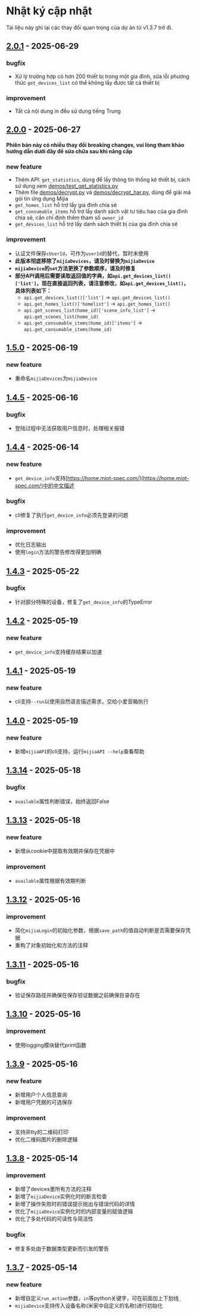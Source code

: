 # Nhật ký cập nhật

Tài liệu này ghi lại các thay đổi quan trọng của dự án từ v1.3.7 trở đi.

## [2.0.1](https://github.com/Do1e/mijia-api/compare/v2.0.0...v2.0.1) - 2025-06-29
### bugfix
* Xử lý trường hợp có hơn 200 thiết bị trong một gia đình, sửa lỗi phương thức `get_devices_list` có thể không lấy được tất cả thiết bị
### improvement
* Tất cả nội dung in đều sử dụng tiếng Trung

## [2.0.0](https://github.com/Do1e/mijia-api/compare/v1.5.0...v2.0.0) - 2025-06-27
#### Phiên bản này có nhiều thay đổi breaking changes, vui lòng tham khảo hướng dẫn dưới đây để sửa chữa sau khi nâng cấp
### new feature
* Thêm API: `get_statistics`, dùng để lấy thông tin thống kê thiết bị, cách sử dụng xem [demos/test_get_statistics.py](demos/test_get_statistics.py)
* Thêm file [demos/decrypt.py](demos/decrypt.py) và [demos/decrypt_har.py](demos/decrypt_har.py), dùng để giải mã gói tin ứng dụng Mijia
* `get_homes_list` hỗ trợ lấy gia đình chia sẻ
* `get_consumable_items` hỗ trợ lấy danh sách vật tư tiêu hao của gia đình chia sẻ, cần chỉ định thêm tham số `owner_id`
* `get_devices_list` hỗ trợ lấy danh sách thiết bị của gia đình chia sẻ
### improvement
* 认证文件保存`cUserId`，可作为`userId`的替代，暂时未使用
* **此版本彻底移除了`mijiaDevices`，请及时替换为`mijiaDevice`**
* **`mijiaDevice`的`set`方法更换了参数顺序，请及时修复**
* **部分API调用后需要读取返回值的字典，如`api.get_devices_list()['list']`，现在直接返回列表，请注意修改，如`api.get_devices_list()`，具体列表如下：**
  * `api.get_devices_list()['list']` -> `api.get_devices_list()`
  * `api.get_homes_list()['homelist']` -> `api.get_homes_list()`
  * `api.get_scenes_list(home_id)['scene_info_list']` -> `api.get_scenes_list(home_id)`
  * `api.get_consumable_items(home_id)['items']` -> `api.get_consumable_items(home_id)`

## [1.5.0](https://github.com/Do1e/mijia-api/compare/v1.4.5...v1.5.0) - 2025-06-19
### new feature
* 重命名`mijiaDevices`为`mijiaDevice`

## [1.4.5](https://github.com/Do1e/mijia-api/compare/v1.4.4...v1.4.5) - 2025-06-16
### bugfix
* 登陆过程中无法获取用户信息时，处理相关报错

## [1.4.4](https://github.com/Do1e/mijia-api/compare/v1.4.3...v1.4.4) - 2025-06-14
### new feature
* `get_device_info`支持[https://home.miot-spec.com/](https://home.miot-spec.com/)中的中文描述
### bugfix
* cli修复了执行`get_device_info`必须先登录的问题
### improvement
* 优化日志输出
* 使用`login`方法的警告修改得更加明确

## [1.4.3](https://github.com/Do1e/mijia-api/compare/v1.4.2...v1.4.3) - 2025-05-22
### bugfix
* 针对部分特殊的设备，修复了`get_device_info`的TypeError

## [1.4.2](https://github.com/Do1e/mijia-api/compare/v1.4.1...v1.4.2) - 2025-05-19
### new feature
* `get_device_info`支持缓存结果以加速

## [1.4.1](https://github.com/Do1e/mijia-api/compare/v1.4.0...v1.4.1) - 2025-05-19
### new feature
* cli支持`--run`以使用自然语言描述需求，交给小爱音箱执行

## [1.4.0](https://github.com/Do1e/mijia-api/compare/v1.3.14...v1.4.0) - 2025-05-19
### new feature
* 新增`mijiaAPI`的cli支持，运行`mijiaAPI --help`查看帮助

## [1.3.14](https://github.com/Do1e/mijia-api/compare/v1.3.13...v1.3.14) - 2025-05-18
### bugfix
* `available`属性判断错误，始终返回False

## [1.3.13](https://github.com/Do1e/mijia-api/compare/v1.3.12...v1.3.13) - 2025-05-18
### new feature
* 新增从cookie中提取有效期并保存在凭据中
### improvement
* `available`属性根据有效期判断

## [1.3.12](https://github.com/Do1e/mijia-api/compare/v1.3.11...v1.3.12) - 2025-05-16
### improvement
* 简化`mijiaLogin`的初始化参数，根据`save_path`的值自动判断是否需要保存凭据
* 重构了对象初始化和方法的注释

## [1.3.11](https://github.com/Do1e/mijia-api/compare/v1.3.10...v1.3.11) - 2025-05-16
### bugfix
* 验证保存路径并确保在保存验证数据之前确保目录存在

## [1.3.10](https://github.com/Do1e/mijia-api/compare/v1.3.9...v1.3.10) - 2025-05-16
### improvement
* 使用logging模块替代print函数

## [1.3.9](https://github.com/Do1e/mijia-api/compare/v1.3.8...v1.3.9) - 2025-05-16
### new feature
* 新增用户个人信息查询
* 新增用户凭据的可选保存
### improvement
* 支持非tty的二维码打印
* 优化二维码图片的删除逻辑

## [1.3.8](https://github.com/Do1e/mijia-api/compare/v1.3.7...v1.3.8) - 2025-05-14
### improvement
* 新增了devices里所有方法的注释
* 新增了`mijiaDevice`实例化时的断言检查
* 新增了操作失败时的错误提示抛出与错误代码的详情
* 优化了`mijiaDevice`实例化时的内部变量的赋值逻辑
* 优化了多处代码的可读性与简洁性
### bugfix
* 修复多处由于数据类型更新而引发的警告

## [1.3.7](https://github.com/Do1e/mijia-api/compare/v1.3.6...v1.3.7) - 2025-05-14
### new feature
* 新增自定义`run_action`参数，`in`等python关键字，可在前面加上下划线`_`
* `mijiaDevice`支持传入设备名称(米家中自定义的名称)进行初始化
